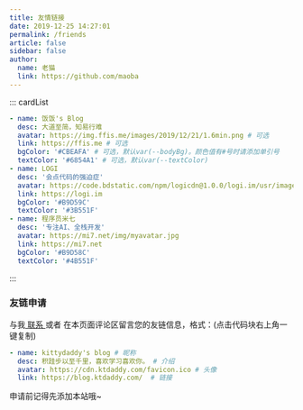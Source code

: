 ```yaml
---
title: 友情链接
date: 2019-12-25 14:27:01
permalink: /friends
article: false
sidebar: false
author:
  name: 老猫
  link: https://github.com/maoba
---
```


<!--
普通卡片列表容器，可用于友情链接、项目推荐、古诗词展示等。
cardList 后面可跟随一个数字表示每行最多显示多少个，选值范围1~4，默认3。在小屏时会根据屏幕宽度减少每行显示数量。
-->
::: cardList
```yaml
- name: 饭饭's Blog
  desc: 大道至简，知易行难
  avatar: https://img.ffis.me/images/2019/12/21/1.6min.png # 可选
  link: https://ffis.me # 可选
  bgColor: '#CBEAFA' # 可选，默认var(--bodyBg)。颜色值有#号时请添加单引号
  textColor: '#6854A1' # 可选，默认var(--textColor)
- name: LOGI
  desc: '会点代码的强迫症'
  avatar: https://code.bdstatic.com/npm/logicdn@1.0.0/logi.im/usr/images/global/logo.webp
  link: https://logi.im
  bgColor: '#B9D59C'
  textColor: '#3B551F'
- name: 程序员米七
  desc: '专注AI、全栈开发'
  avatar: https://mi7.net/img/myavatar.jpg
  link: https://mi7.net
  bgColor: '#B9D58C'
  textColor: '#4B551F'
```
:::


### 友链申请

与我[ 联系 ](/about/#联系)或者 在本页面评论区留言您的友链信息，格式：(点击代码块右上角一键复制)


```yaml
- name: kittydaddy's blog # 昵称
  desc: 积跬步以至千里，喜欢学习喜欢你。 # 介绍
  avatar: https://cdn.ktdaddy.com/favicon.ico # 头像
  link: https://blog.ktdaddy.com/  # 链接
```

申请前记得先添加本站哦~
